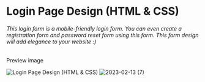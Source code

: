 # Login Page Design (HTML & CSS)

###### This login form is a mobile-friendly login form. You can even create a registration form and password reset form using this form. This form design will add elegance to your website :)

Preview image

![Login Page Design (HTML & CSS)](https://gcdnb.pbrd.co/images/Jg8KnAx0IMif.png?o=1 "Login Page Design (HTML & CSS)")
![2023-02-13 (7)](https://user-images.githubusercontent.com/111579457/218463801-06b51cf3-e37b-4c14-9bce-2e2138aa5d81.png)
